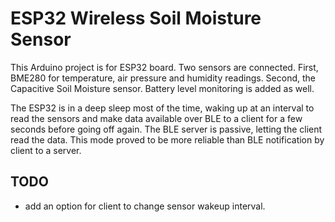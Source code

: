 # ESP32 Wireless Soil Moisture Sensor

This Arduino project is for ESP32 board. Two sensors are connected. First, BME280 for temperature, air pressure and humidity readings. 
Second, the Capacitive Soil Moisture sensor. Battery level monitoring is added as well.

The ESP32 is in a deep sleep most of the time, waking up at an interval to read the sensors and make data available over BLE to a client for a few seconds
before going off again. The BLE server is passive, letting the client read the data. This mode proved to be more reliable than BLE notification by client to a server.

## TODO

- add an option for client to change sensor wakeup interval.
